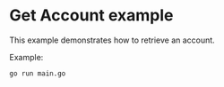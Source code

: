 
# Get Account example

This example demonstrates how to retrieve an account.

Example:

```go run main.go```